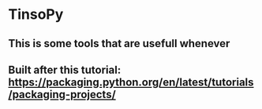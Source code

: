 # TinsoPy
## This is some tools that are usefull whenever

## Built after this tutorial: https://packaging.python.org/en/latest/tutorials/packaging-projects/